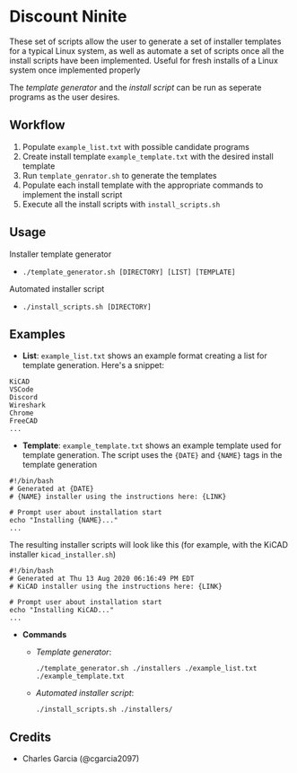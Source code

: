 # Discount Ninite 

These set of scripts allow the user to generate a set of installer templates for a typical Linux system, as well as automate a set of scripts once all the install scripts have been implemented. Useful for fresh installs of a Linux system once implemented properly

The *template generator* and the *install script* can be run as seperate programs as the user desires.

## Workflow
1. Populate `example_list.txt` with possible candidate programs
2. Create install template `example_template.txt` with the desired install template
3. Run `template_genrator.sh` to generate the templates
4. Populate each install template with the appropriate commands to implement the install script
5. Execute all the install scripts with `install_scripts.sh`

## Usage

Installer template generator
- `./template_generator.sh [DIRECTORY] [LIST] [TEMPLATE]`

Automated installer script
- `./install_scripts.sh [DIRECTORY]`

## Examples

- **List**: `example_list.txt` shows an example format creating a list for template generation. Here's a snippet:

```
KiCAD
VSCode
Discord
Wireshark
Chrome
FreeCAD
...
```

- **Template**: `example_template.txt` shows an example template used for template generation. The script uses the `{DATE}` and `{NAME}` tags in the template generation

``` 
#!/bin/bash
# Generated at {DATE}
# {NAME} installer using the instructions here: {LINK}

# Prompt user about installation start
echo "Installing {NAME}..."
...
```
The resulting installer scripts will look like this (for example, with the KiCAD installer `kicad_installer.sh`)

```
#!/bin/bash
# Generated at Thu 13 Aug 2020 06:16:49 PM EDT
# KiCAD installer using the instructions here: {LINK}

# Prompt user about installation start
echo "Installing KiCAD..."
...
```

- **Commands**
  - *Template generator*: 

    ``./template_generator.sh ./installers ./example_list.txt ./example_template.txt``
  - *Automated installer script*:

    `./install_scripts.sh ./installers/`

## Credits
- Charles Garcia (@cgarcia2097)